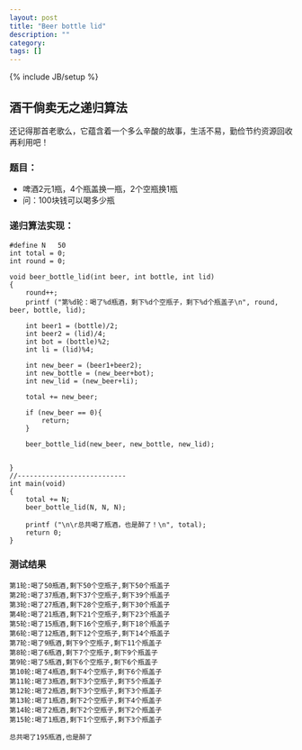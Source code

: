 ```yaml
---
layout: post
title: "Beer bottle lid"
description: ""
category: 
tags: []
---
```

{% include JB/setup %}

## 酒干倘卖无之递归算法

还记得那首老歌么，它蕴含着一个多么辛酸的故事，生活不易，勤俭节约资源回收再利用吧！

### 题目：

* 啤酒2元1瓶，4个瓶盖换一瓶，2个空瓶换1瓶
* 问：100块钱可以喝多少瓶

### 递归算法实现：

	#define N	50
	int total = 0;
	int round = 0;
	
	void beer_bottle_lid(int beer, int bottle, int lid)
	{
		round++;
		printf ("第%d轮：喝了%d瓶酒，剩下%d个空瓶子，剩下%d个瓶盖子\n", round, beer, bottle, lid);
		
		int beer1 = (bottle)/2;
		int beer2 = (lid)/4;
		int bot = (bottle)%2;
		int li = (lid)%4;
	
		int new_beer = (beer1+beer2);
		int new_bottle = (new_beer+bot);
		int new_lid = (new_beer+li);
	
		total += new_beer;	
	
		if (new_beer == 0){
			return;
		}
		
		beer_bottle_lid(new_beer, new_bottle, new_lid);
		
	
	}
	//---------------------------
	int main(void)
	{
		total += N;
		beer_bottle_lid(N, N, N);
		
		printf ("\n\r总共喝了瓶酒，也是醉了！\n", total);
		return 0;
	}

### 测试结果

	第1轮:喝了50瓶酒,剩下50个空瓶子,剩下50个瓶盖子
	第2轮:喝了37瓶酒,剩下37个空瓶子,剩下39个瓶盖子
	第3轮:喝了27瓶酒,剩下28个空瓶子,剩下30个瓶盖子
	第4轮:喝了21瓶酒,剩下21个空瓶子,剩下23个瓶盖子
	第5轮:喝了15瓶酒,剩下16个空瓶子,剩下18个瓶盖子
	第6轮:喝了12瓶酒,剩下12个空瓶子,剩下14个瓶盖子
	第7轮:喝了9瓶酒,剩下9个空瓶子,剩下11个瓶盖子
	第8轮:喝了6瓶酒,剩下7个空瓶子,剩下9个瓶盖子
	第9轮:喝了5瓶酒,剩下6个空瓶子,剩下6个瓶盖子
	第10轮:喝了4瓶酒,剩下4个空瓶子,剩下6个瓶盖子
	第11轮:喝了3瓶酒,剩下3个空瓶子,剩下5个瓶盖子
	第12轮:喝了2瓶酒,剩下3个空瓶子,剩下3个瓶盖子
	第13轮:喝了1瓶酒,剩下2个空瓶子,剩下4个瓶盖子
	第14轮:喝了2瓶酒,剩下2个空瓶子,剩下2个瓶盖子
	第15轮:喝了1瓶酒,剩下1个空瓶子,剩下3个瓶盖子
	
	总共喝了195瓶酒,也是醉了